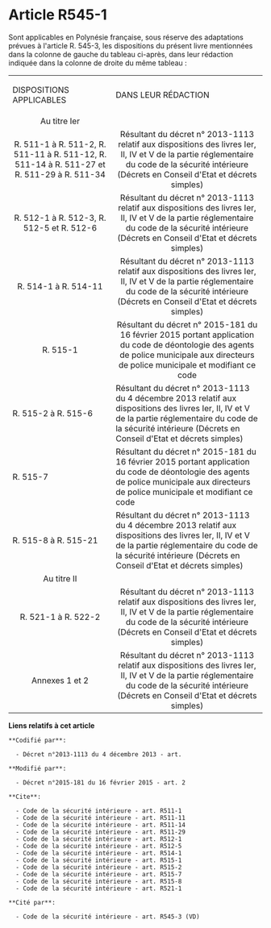 # Article R545-1

Sont applicables en Polynésie française, sous réserve des adaptations prévues à l'article R. 545-3, les dispositions du
présent livre mentionnées dans la colonne de gauche du tableau ci-après, dans leur rédaction indiquée dans la colonne de
droite du même tableau : 

<table>
    <tbody>
      <tr>
        <td>

DISPOSITIONS APPLICABLES 

</td>
        <td>

DANS LEUR RÉDACTION 

</td>
      </tr>
      <tr>
        <td align="center">Au titre Ier 

</td>
        <td align="center">

</td>
      </tr>
      <tr>
        <td align="center">
R. 511-1 à R. 511-2, 
R. 511-11 à R. 511-12, R. 511-14 à R. 511-27 et R. 511-29 à R. 511-34 

</td>
        <td align="center">Résultant du décret n° 2013-1113 relatif aux dispositions des livres Ier, II, IV et V de la partie
réglementaire du code de la sécurité intérieure (Décrets en Conseil d'Etat et décrets simples) 

</td>
      </tr>
      <tr>
        <td align="center">
R. 512-1 à R. 512-3, 
R. 512-5 et R. 512-6 

</td>
        <td align="center">Résultant du décret n° 2013-1113 relatif aux dispositions des livres Ier, II, IV et V de la partie
réglementaire du code de la sécurité intérieure (Décrets en Conseil d'Etat et décrets simples) 

</td>
      </tr>
      <tr>
        <td align="center">
R. 514-1 à R. 514-11 

</td>
        <td align="center">Résultant du décret n° 2013-1113 relatif aux dispositions des livres Ier, II, IV et V de la partie
réglementaire du code de la sécurité intérieure (Décrets en Conseil d'Etat et décrets simples) 

</td>
      </tr>
      <tr>
        <td align="center">
R. 515-1 
</td>
        <td align="center">Résultant du décret n° 2015-181 du 16 février 2015 portant application du code de déontologie des
agents de police municipale aux directeurs de police municipale et modifiant ce code 

</td>
      </tr>
      <tr>
        <td>

R. 515-2 à R. 515-6 

</td>
        <td>Résultant du décret n° 2013-1113 du 4 décembre 2013 relatif aux dispositions des livres Ier, II, IV et V de la
partie réglementaire du code de la sécurité intérieure (Décrets en Conseil d'Etat et décrets simples) </td>
      </tr>
      <tr>
        <td>

R. 515-7 

</td>
        <td>Résultant du décret n° 2015-181 du 16 février 2015 portant application du code de déontologie des agents de
police municipale aux directeurs de police municipale et modifiant ce code </td>
      </tr>
      <tr>
        <td>

R. 515-8 à R. 515-21

</td>
        <td>Résultant du décret n° 2013-1113 du 4 décembre 2013 relatif aux dispositions des livres Ier, II, IV et V de la
partie réglementaire du code de la sécurité intérieure (Décrets en Conseil d'Etat et décrets simples) 

</td>
      </tr>
      <tr>
        <td align="center">Au titre II 

</td>
        <td align="center">

</td>
      </tr>
      <tr>
        <td align="center">
R. 521-1 à R. 522-2 

</td>
        <td align="center">Résultant du décret n° 2013-1113 relatif aux dispositions des livres Ier, II, IV et V de la partie
réglementaire du code de la sécurité intérieure (Décrets en Conseil d'Etat et décrets simples) 

</td>
      </tr>
      <tr>
        <td align="center">Annexes 1 et 2 

</td>
        <td align="center">Résultant du décret n° 2013-1113 relatif aux dispositions des livres Ier, II, IV et V de la partie
réglementaire du code de la sécurité intérieure (Décrets en Conseil d'Etat et décrets simples)

</td>
      </tr>
    </tbody>
  </table>

**Liens relatifs à cet article**

	**Codifié par**:

	  - Décret n°2013-1113 du 4 décembre 2013 - art.

	**Modifié par**:

	  - Décret n°2015-181 du 16 février 2015 - art. 2

	**Cite**:

	  - Code de la sécurité intérieure - art. R511-1
	  - Code de la sécurité intérieure - art. R511-11
	  - Code de la sécurité intérieure - art. R511-14
	  - Code de la sécurité intérieure - art. R511-29
	  - Code de la sécurité intérieure - art. R512-1
	  - Code de la sécurité intérieure - art. R512-5
	  - Code de la sécurité intérieure - art. R514-1
	  - Code de la sécurité intérieure - art. R515-1
	  - Code de la sécurité intérieure - art. R515-2
	  - Code de la sécurité intérieure - art. R515-7
	  - Code de la sécurité intérieure - art. R515-8
	  - Code de la sécurité intérieure - art. R521-1

	**Cité par**:

	  - Code de la sécurité intérieure - art. R545-3 (VD)
